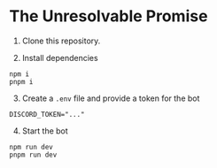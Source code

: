 # The Unresolvable Promise

1. Clone this repository.

2. Install dependencies
```
npm i
pnpm i
```

3. Create a `.env` file and provide a token for the bot
```
DISCORD_TOKEN="..."
```

4. Start the bot
```
npm run dev
pnpm run dev
```